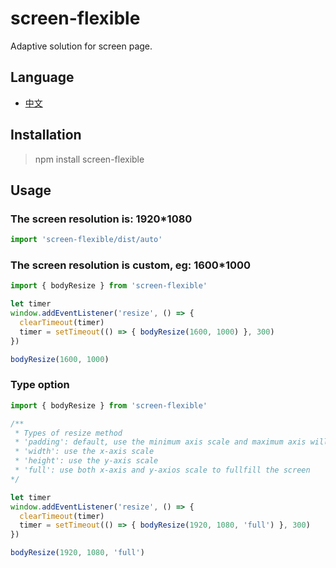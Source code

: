 # screen-flexible
Adaptive solution for screen page.

## Language

- [中文](https://github.com/excaliburhan/screen-flexible/blob/master/docs/zh_CN.md)

## Installation

> npm install screen-flexible

## Usage

### The screen resolution is: 1920*1080

```js
import 'screen-flexible/dist/auto'
```

### The screen resolution is custom, eg: 1600*1000

```js
import { bodyResize } from 'screen-flexible'

let timer
window.addEventListener('resize', () => {
  clearTimeout(timer)
  timer = setTimeout(() => { bodyResize(1600, 1000) }, 300)
})

bodyResize(1600, 1000)
```

### Type option

```js
import { bodyResize } from 'screen-flexible'

/**
 * Types of resize method
 * 'padding': default, use the minimum axis scale and maximum axis will be padding with blank
 * 'width': use the x-axis scale
 * 'height': use the y-axis scale
 * 'full': use both x-axis and y-axios scale to fullfill the screen
*/

let timer
window.addEventListener('resize', () => {
  clearTimeout(timer)
  timer = setTimeout(() => { bodyResize(1920, 1080, 'full') }, 300)
})

bodyResize(1920, 1080, 'full')
```
